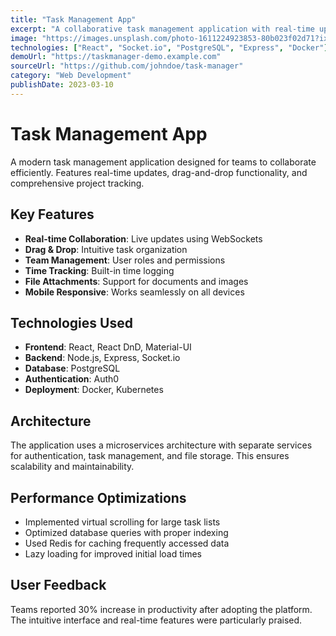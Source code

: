```yaml
---
title: "Task Management App"
excerpt: "A collaborative task management application with real-time updates"
image: "https://images.unsplash.com/photo-1611224923853-80b023f02d71?ixlib=rb-4.0.3&auto=format&fit=crop&w=2070&q=80"
technologies: ["React", "Socket.io", "PostgreSQL", "Express", "Docker"]
demoUrl: "https://taskmanager-demo.example.com"
sourceUrl: "https://github.com/johndoe/task-manager"
category: "Web Development"
publishDate: 2023-03-10
---
```


# Task Management App

A modern task management application designed for teams to collaborate efficiently. Features real-time updates, drag-and-drop functionality, and comprehensive project tracking.

## Key Features

- **Real-time Collaboration**: Live updates using WebSockets
- **Drag & Drop**: Intuitive task organization
- **Team Management**: User roles and permissions
- **Time Tracking**: Built-in time logging
- **File Attachments**: Support for documents and images
- **Mobile Responsive**: Works seamlessly on all devices

## Technologies Used

- **Frontend**: React, React DnD, Material-UI
- **Backend**: Node.js, Express, Socket.io
- **Database**: PostgreSQL
- **Authentication**: Auth0
- **Deployment**: Docker, Kubernetes

## Architecture

The application uses a microservices architecture with separate services for authentication, task management, and file storage. This ensures scalability and maintainability.

## Performance Optimizations

- Implemented virtual scrolling for large task lists
- Optimized database queries with proper indexing
- Used Redis for caching frequently accessed data
- Lazy loading for improved initial load times

## User Feedback

Teams reported 30% increase in productivity after adopting the platform. The intuitive interface and real-time features were particularly praised.